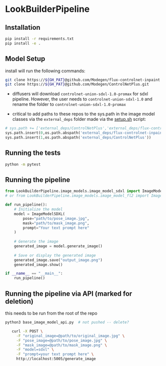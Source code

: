 # LookBuilderPipeline

## Installation

```bash
pip install -r requirements.txt
pip install -e .
```
## Model Setup
install will run the following commands:

```bash
git clone https://${GH_PAT}@github.com/Modegen/flux-controlnet-inpaint.git
git clone https://${GH_PAT}@github.com/Modegen/ControlNetPlus.git
```

- diffusers will download `controlnet-union-sdxl-1.0-promax` for sdxl pipeline. However, the user needs to `controlnet-union-sdxl-1.0` and rename the folder to `controlnet-union-sdxl-1.0-promax`

- critical to add paths to these repos to the sys.path in the image model classes via the `external_deps` folder made via the [setup.sh](./setup.sh) script:
```python
# sys.path += ['external_deps/ControlNetPlus','external_deps/flux-controlnet-inpaint/src']
sys.path.insert(0,os.path.abspath('external_deps/flux-controlnet-inpaint/src'))
sys.path.insert(1,os.path.abspath('external_deps/ControlNetPlus'))
```

## Running the tests

```bash
python -m pytest
```

## Running the pipeline

```python
from LookBuilderPipeline.image_models.image_model_sdxl import ImageModelSDXL
# or from LookBuilderPipeline.image_models.image_model_fl2 import ImageModelFlux

def run_pipeline():
    # Initialize the model
    model = ImageModelSDXL(
        pose="path/to/pose_image.jpg",
        mask="path/to/mask_image.png",
        prompt="Your text prompt here"
    )
    
    # Generate the image
    generated_image = model.generate_image()
    
    # Save or display the generated image
    generated_image.save("output_image.png")
    generated_image.show()

if __name__ == "__main__":
    run_pipeline()
```

## Running the pipeline via API (marked for deletion)
this needs to be run from the root of the repo
```bash
python3 base_image_model_api.py  # not pushed -- delete? 
```
```bash
   curl -X POST \
     -F "original_image=@path/to/original_image.jpg" \
     -F "pose_image=@path/to/pose_image.jpg" \
     -F "mask_image=@path/to/mask_image.png" \
     -F "model=sdxl" \
     -F "prompt=your text prompt here" \
     http://localhost:5005/generate_image
```

